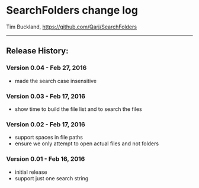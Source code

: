 # SearchFolders change log

Tim Buckland, https://github.com/Qarj/SearchFolders

---------------------------------------------------

## Release History:

### Version 0.04 - Feb 27, 2016
* made the search case insensitive

### Version 0.03 - Feb 17, 2016
* show time to build the file list and to search the files

### Version 0.02 - Feb 17, 2016
* support spaces in file paths
* ensure we only attempt to open actual files and not folders

### Version 0.01 - Feb 16, 2016
* initial release
* support just one search string
